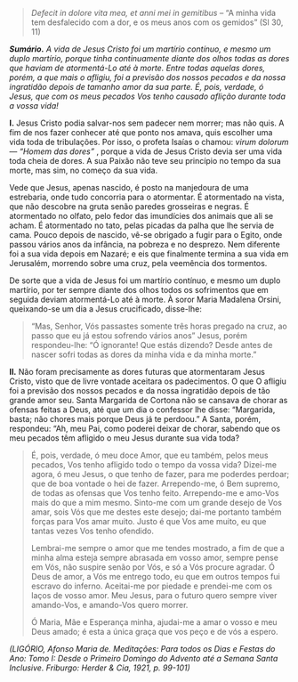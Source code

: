 > *Defecit in dolore vita mea, et anni mei in gemitibus* – “A minha vida tem desfalecido com a dor, e os meus anos com os gemidos” (Sl 30, 11)

***Sumário.** A vida de Jesus Cristo foi um martírio contínuo, e mesmo um duplo martírio, porque tinha continuamente diante dos olhos todas as dores que haviam de atormentá-Lo até à morte. Entre todas aquelas dores, porém, a que mais o afligiu, foi a previsão dos nossos pecados e da nossa ingratidão depois de tamanho amor da sua parte. É, pois, verdade, ó Jesus, que com os meus pecados Vos tenho causado aflição durante toda a vossa vida!*

**I.** Jesus Cristo podia salvar-nos sem padecer nem morrer; mas não quis. A fim de nos fazer conhecer até que ponto nos amava, quis escolher uma vida toda de tribulações. Por isso, o profeta Isaías o chamou: *virum dolorum — “Homem das dores”* , porque a vida de Jesus Cristo devia ser uma vida toda cheia de dores. A sua Paixão não teve seu princípio no tempo da sua morte, mas sim, no começo da sua vida.

Vede que Jesus, apenas nascido, é posto na manjedoura de uma estrebaria, onde tudo concorria para o atormentar. É atormentado na vista, que não descobre na gruta senão paredes grosseiras e negras. É atormentado no olfato, pelo fedor das imundícies dos animais que ali se acham. É atormentado no tato, pelas picadas da palha que lhe servia de cama. Pouco depois de nascido, vê-se obrigado a fugir para o Egito, onde passou vários anos da infância, na pobreza e no desprezo. Nem diferente foi a sua vida depois em Nazaré; e eis que finalmente termina a sua vida em Jerusalém, morrendo sobre uma cruz, pela veemência dos tormentos.

De sorte que a vida de Jesus foi um martírio contínuo, e mesmo um duplo martírio, por ter sempre diante dos olhos todos os sofrimentos que em seguida deviam atormentá-Lo até à morte. À soror Maria Madalena Orsini, queixando-se um dia a Jesus crucificado, disse-lhe:

> “Mas, Senhor, Vós passastes somente três horas pregado na cruz, ao passo que eu já estou sofrendo vários anos” Jesus, porém respondeu-lhe: “Ó ignorante! Que estás dizendo? Desde antes de nascer sofri todas as dores da minha vida e da minha morte.”

**II.** Não foram precisamente as dores futuras que atormentaram Jesus Cristo, visto que de livre vontade aceitara os padecimentos. O que O afligiu foi a previsão dos nossos pecados e da nossa ingratidão depois de tão grande amor seu. Santa Margarida de Cortona não se cansava de chorar as ofensas feitas a Deus, até que um dia o confessor lhe disse: “Margarida, basta; não chores mais porque Deus já te perdoou.” A Santa, porém, respondeu: “Ah, meu Pai, como poderei deixar de chorar, sabendo que os meu pecados têm afligido o meu Jesus durante sua vida toda?

> É, pois, verdade, ó meu doce Amor, que eu também, pelos meus pecados, Vos tenho afligido todo o tempo da vossa vida? Dizei-me agora, ó meu Jesus, o que tenho de fazer, para me poderdes perdoar; que de boa vontade o hei de fazer. Arrependo-me, ó Bem supremo, de todas as ofensas que Vos tenho feito. Arrependo-me e amo-Vos mais do que a mim mesmo. Sinto-me com um grande desejo de Vos amar, sois Vós que me destes este desejo; dai-me portanto também forças para Vos amar muito. Justo é que Vos ame muito, eu que tantas vezes Vos tenho ofendido.
>
> Lembrai-me sempre o amor que me tendes mostrado, a fim de que a minha alma esteja sempre abrasada em vosso amor, sempre pense em Vós, não suspire senão por Vós, e só a Vós procure agradar. Ó Deus de amor, a Vós me entrego todo, eu que em outros tempos fui escravo do inferno. Aceitai-me por piedade e prendei-me com os laços de vosso amor. Meu Jesus, para o futuro quero sempre viver amando-Vos, e amando-Vos quero morrer.
>
> Ó Maria, Mãe e Esperança minha, ajudai-me a amar o vosso e meu Deus amado; é esta a única graça que vos peço e de vós a espero.

*(LIGÓRIO, Afonso Maria de. Meditações: Para todos os Dias e Festas do Ano: Tomo I: Desde o Primeiro Domingo do Advento até a Semana Santa Inclusive. Friburgo: Herder & Cia, 1921, p. 99-101)*
